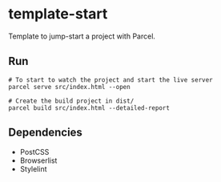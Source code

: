 # template-start

Template to jump-start a project with Parcel.

## Run

```terminal
# To start to watch the project and start the live server
parcel serve src/index.html --open
```

```terminal
# Create the build project in dist/
parcel build src/index.html --detailed-report
```

## Dependencies

- PostCSS
- Browserlist
- Stylelint